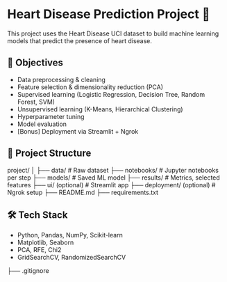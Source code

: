 # Heart Disease Prediction Project 💓

This project uses the Heart Disease UCI dataset to build machine learning models that predict the presence of heart disease.

## 📌 Objectives

- Data preprocessing & cleaning
- Feature selection & dimensionality reduction (PCA)
- Supervised learning (Logistic Regression, Decision Tree, Random Forest, SVM)
- Unsupervised learning (K-Means, Hierarchical Clustering)
- Hyperparameter tuning
- Model evaluation
- [Bonus] Deployment via Streamlit + Ngrok

## 📁 Project Structure
project/
│
├── data/ # Raw dataset
├── notebooks/ # Jupyter notebooks per step
├── models/ # Saved ML model
├── results/ # Metrics, selected features
├── ui/ (optional) # Streamlit app
├── deployment/ (optional) # Ngrok setup
├── README.md
├── requirements.txt

## 🛠️ Tech Stack

- Python, Pandas, NumPy, Scikit-learn
- Matplotlib, Seaborn
- PCA, RFE, Chi2
- GridSearchCV, RandomizedSearchCV

├── .gitignore

